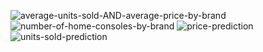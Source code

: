 ---
---
![average-units-sold-AND-average-price-by-brand](/images/game-console/average-units-sold-AND-average-price-by-brand.png "average-units-sold-AND-average-price-by-brand")
![number-of-home-consoles-by-brand](/images/game-console/number-of-home-consoles-by-brand.png "number-of-home-consoles-by-brand")
![price-prediction](/images/game-console/price-prediction.png "price-prediction")
![units-sold-prediction](/images/game-console/units-sold-prediction.png "units-sold-prediction")